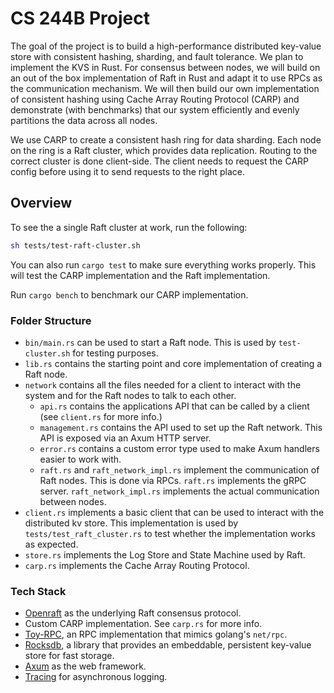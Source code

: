 # CS 244B Project

The goal of the project is to build a high-performance distributed key-value store with consistent hashing, sharding, and fault tolerance. We plan to implement the KVS in Rust. For consensus between nodes, we will build on an out of the box implementation of Raft in Rust and adapt it to use RPCs as the communication mechanism. We will then build our own implementation of consistent hashing using Cache Array Routing Protocol (CARP) and demonstrate (with benchmarks) that our system efficiently and evenly partitions the data across all nodes.

We use CARP to create a consistent hash ring for data sharding. Each node on the ring is a Raft cluster, which provides data replication. Routing to the correct cluster is done client-side. The client needs to request the CARP config before using it to send requests to the right place.

## Overview

To see the a single Raft cluster at work, run the following:

```bash
sh tests/test-raft-cluster.sh
```

You can also run `cargo test` to make sure everything works properly. This will test the CARP implementation and the Raft implementation.

Run `cargo bench` to benchmark our CARP implementation.

### Folder Structure

- `bin/main.rs` can be used to start a Raft node. This is used by `test-cluster.sh` for testing purposes.
- `lib.rs` contains the starting point and core implementation of creating a Raft node.
- `network` contains all the files needed for a client to interact with the system and for the Raft nodes to talk to each other.
    - `api.rs` contains the applications API that can be called by a client (see `client.rs` for more info.)
    - `management.rs` contains the API used to set up the Raft network. This API is exposed via an Axum HTTP server.
    - `error.rs` contains a custom error type used to make Axum handlers easier to work with.
    - `raft.rs` and `raft_network_impl.rs` implement the communication of Raft nodes. This is done via RPCs. `raft.rs` implements the gRPC server. `raft_network_impl.rs` implements the actual communication between nodes.
- `client.rs` implements a basic client that can be used to interact with the distributed kv store. This implementation is used by `tests/test_raft_cluster.rs` to test whether the implementation works as expected.
- `store.rs` implements the Log Store and State Machine used by Raft.
- `carp.rs` implements the Cache Array Routing Protocol.

### Tech Stack

- [Openraft](https://github.com/datafuselabs/openraft) as the underlying Raft consensus protocol.
- Custom CARP implementation. See `carp.rs` for more info.
- [Toy-RPC](https://github.com/minghuaw/toy-rpc), an RPC implementation that mimics golang's `net/rpc`.
- [Rocksdb](https://crates.io/crates/rocksdb), a library that provides an embeddable, persistent key-value store for fast storage.
- [Axum](https://github.com/tokio-rs/axum) as the web framework.
- [Tracing](https://docs.rs/tracing/latest/tracing/) for asynchronous logging.

